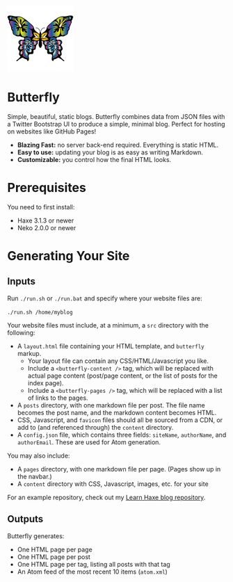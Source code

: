 ![logo](logo.png)
# Butterfly

Simple, beautiful, static blogs. Butterfly combines data from JSON files with a Twitter Bootstrap UI to produce a simple, minimal blog. Perfect for hosting on websites like GitHub Pages!

- **Blazing Fast:** no server back-end required. Everything is static HTML.
- **Easy to use:** updating your blog is as easy as writing Markdown.
- **Customizable:** you control how the final HTML looks.

# Prerequisites

You need to first install:

- Haxe 3.1.3 or newer
- Neko 2.0.0 or newer

# Generating Your Site

## Inputs

Run `./run.sh` or `./run.bat` and specify where your website files are:

`./run.sh /home/myblog`

Your website files must include, at a minimum, a `src` directory with the following:

- A `layout.html` file containing your HTML template, and `butterfly` markup.
  - Your layout file can contain any CSS/HTML/Javascript you like.
  - Include a `<butterfly-content />` tag, which will be replaced with actual page content (post/page content, or the list of posts for the index page).
  - Include a `<butterfly-pages />` tag, which will be replaced with a list of links to the pages.
- A `posts` directory, with one markdown file per post. The file name becomes the post name, and the markdown content becomes HTML.
- CSS, Javascript, and `favicon` files should all be sourced from a CDN, or add to (and referenced through) the `content` directory.
- A `config.json` file, which contains three fields: `siteName`, `authorName`, and `authorEmail`. These are used for Atom generation.

You may also include:

- A `pages` directory, with one markdown file per page. (Pages show up in the navbar.)
- A `content` directory with CSS, Javascript, images, etc. for your site

For an example repository, check out my [Learn Haxe blog repository](https://github.com/ashes999/learnhaxe).

## Outputs

Butterfly generates:

- One HTML page per page
- One HTML page per post
- One HTML page per tag, listing all posts with that tag
- An Atom feed of the most recent 10 items (`atom.xml`)
